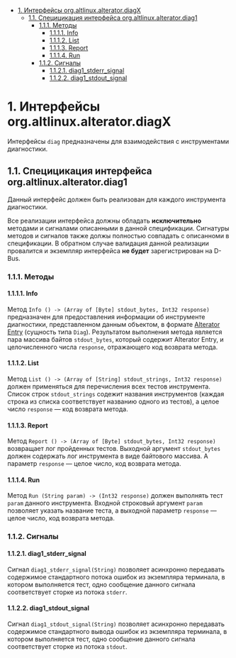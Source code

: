 - [1. Интерфейсы org.altlinux.alterator.diagX](#1-интерфейсы-rubasealtalteratordiagx)
	- [1.1. Специцикация интерфейса org.altlinux.alterator.diag1](#11-специцикация-интерфейса-rubasealtalteratordiag1)
		- [1.1.1. Методы](#111-методы)
			- [1.1.1.1. Info](#1111-info)
			- [1.1.1.2. List](#1112-list)
			- [1.1.1.3. Report](#1113-report)
			- [1.1.1.4. Run](#1114-run)
		- [1.1.2. Сигналы](#112-сигналы)
			- [1.1.2.1. diag1\_stderr\_signal](#1121-diag1_stderr_signal)
			- [1.1.2.2. diag1\_stdout\_signal](#1122-diag1_stdout_signal)

# 1. Интерфейсы org.altlinux.alterator.diagX

Интерфейсы `diag` предназначены для взаимодействия с инструментами диагностики.

## 1.1. Специцикация интерфейса org.altlinux.alterator.diag1

Данный интерфейс должен быть реализован для каждого инструмента диагностики. 

Все реализации интерфейса должны обладать **исключительно** методами и сигналами описанными в данной спецификации. Сигнатуры методов и сигналов также должы полностью совпадать с описанноми в спецификации. В обратном случае валидация данной реализации провалится и экземпляр интерфейса **не будет** зарегистрирован на D-Bus.

### 1.1.1. Методы 

#### 1.1.1.1. Info

Метод `Info () -> (Array of [Byte] stdout_bytes, Int32 response)` предназначен для предоставления информации об инструменте диагностики, представленном данным объектом, в формате [Alterator Entry](https://gitlab.basealt.space/alt/alterator-entry/-/blob/master/doc/README.md) (сущность типа `Diag`). Результатом выполнения метода является пара массива байтов `stdout_bytes`, который содержит Alterator Entry, и целочисленного числа `response`, отражающего код возврата метода. 

#### 1.1.1.2. List

Метод `List () -> (Array of [String] stdout_strings, Int32 response)` должен применяться для перечисления всех тестов инструмента. Список строк `stdout_strings` содежит названия инструментов (каждая строка из списка соответствует названию одного из тестов), а целое число `response` &mdash; код возврата метода.

#### 1.1.1.3. Report

Метод `Report () -> (Array of [Byte] stdout_bytes, Int32 response)` возвращает лог пройденных тестов<!--TODO(kozyrevid): format of the log is unclear. Find out and complete-->. Выходной аргумент `stdout_bytes` должен содержать лог инструмента в виде байтового массива. А параметр  `response` &mdash; целое число, код возврата метода.

#### 1.1.1.4. Run

Метод `Run (String param) -> (Int32 response)` должен выполнять тест `param` данного инструмента. Входной строковый аргумент `param` позволяет указать название теста, а выходной параметр `response` &mdash; целое число, код возврата метода.

### 1.1.2. Сигналы

#### 1.1.2.1. diag1_stderr_signal

Сигнал `diag1_stderr_signal(String)` позволяет асинхронно передавать содержимое стандартного потока ошибок из экземпляра терминала, в котором выполняется тест, одно сообщение данного сигнала соответствует сторке из потока `stderr`.

#### 1.1.2.2. diag1_stdout_signal

Сигнал `diag1_stdout_signal(String)` позволяет асинхронно передавать содержимое стандартного вывода ошибок из экземпляра терминала, в котором выполняется тест, одно сообщение данного сигнала соответствует сторке из потока `stdout`.